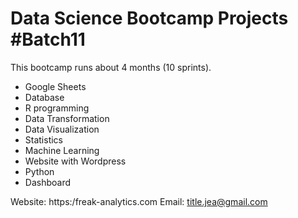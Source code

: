 # Data Science Bootcamp Projects #Batch11
This bootcamp runs about 4 months (10 sprints).

- Google Sheets
- Database
- R programming
- Data Transformation
- Data Visualization
- Statistics
- Machine Learning
- Website with Wordpress
- Python
- Dashboard

Website: https:/freak-analytics.com
Email: title.jea@gmail.com

